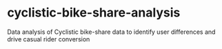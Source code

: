# cyclistic-bike-share-analysis
Data analysis of Cyclistic bike-share data to identify user differences and drive casual rider conversion
